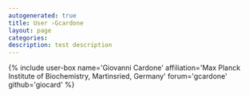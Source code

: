 ```yaml
---
autogenerated: true
title: User ›Gcardone
layout: page
categories: 
description: test description
---
```


{% include user-box name='Giovanni Cardone' affiliation='Max Planck Institute of Biochemistry, Martinsried, Germany' forum='gcardone' github='giocard' %}
